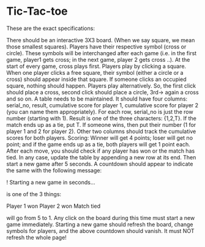 # Tic-Tac-toe

These are the exact specifications:

   There should be an interactive 3X3 board. (When we say square, we mean those smallest squares).
    Players have their respective symbol (cross or circle). These symbols will be interchanged after each game (i.e. in the first game, player1 gets cross; in the next game, player 2 gets cross ..). At the start of every game, cross plays first.
    Players play by clicking a square. When one player clicks a free square, their symbol (either a circle or a cross) should appear inside that square. If someone clicks an occupied square, nothing should happen.
    Players play alternatively. So, the first click should place a cross, second click should place a circle, 3rd-> again a cross and so on.
    A table needs to be maintained. It should have four columns: serial_no, result, cumulative score for player 1, cumulative score for player 2 (you can name them appropriately).
    For each row, serial_no is just the row number (starting with 1). Result is one of the three characters: {1,2,T}. If the match ends up as a tie, put T. If someone wins, then put their number (1 for player 1 and 2 for player 2). Other two columns should track the cumulative scores for both players.
    Scoring: Winner will get 4 points; loser will get no point; and if the game ends up as a tie, both players will get 1 point each.
    After each move, you should check if any player has won or the match has tied. In any case, update the table by appending a new row at its end. Then start a new game after 5 seconds. A countdown should appear to indicate the same with the following message:

<RESULT>! Starting a new game in <t> seconds…

   <RESULT> is one of the 3 things:

   Player 1 won
    Player 2 won
    Match tied

   <t> will go from 5 to 1. Any click on the board during this time must start a new game immediately. Starting a new game should refresh the board, change symbols for players, and the above countdown should vanish. It must NOT refresh the whole page!

